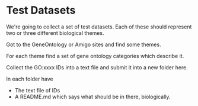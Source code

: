 # Test Datasets

We're going to collect a set of test datasets.  Each of these should represent two or three different biological themes.

Got to the GeneOntology or Amigo sites and find some themes.

For each theme find a set of gene ontology categories which describe it.

Collect the GO:xxxx IDs into a text file and submit it into a new folder here.

In each folder have 

* The text file of IDs
* A README.md which says what should be in there, biologically.